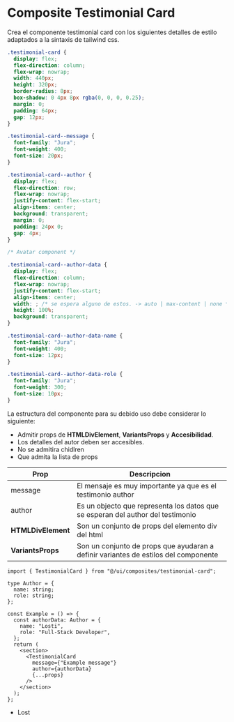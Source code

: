 # Composite Testimonial Card

Crea el componente testimonial card con los siguientes detalles de estilo
adaptados a la sintaxis de tailwind css.

```css
.testimonial-card {
  display: flex;
  flex-direction: column;
  flex-wrap: nowrap;
  width: 440px;
  height: 320px;
  border-radius: 8px;
  box-shadow: 0 4px 8px rgba(0, 0, 0, 0.25);
  margin: 0;
  padding: 64px;
  gap: 12px;
}

.testimonial-card--message {
  font-family: "Jura";
  font-weight: 400;
  font-size: 20px;
}

.testimonial-card--author {
  display: flex;
  flex-direction: row;
  flex-wrap: nowrap;
  justify-content: flex-start;
  align-items: center;
  background: transparent;
  margin: 0;
  padding: 24px 0;
  gap: 4px;
}

/* Avatar component */

.testimonial-card--author-data {
  display: flex;
  flex-direction: column;
  flex-wrap: nowrap;
  justify-content: flex-start;
  align-items: center;
  width: ; /* se espera alguno de estos. -> auto | max-content | none */
  height: 100%;
  background: transparent;
}

.testimonial-card--author-data-name {
  font-family: "Jura";
  font-weight: 400;
  font-size: 12px;
}

.testimonial-card--author-data-role {
  font-family: "Jura";
  font-weight: 300;
  font-size: 10px;
}
```

La estructura del componente para su debido uso debe considerar lo siguiente:

- Admitir props de **HTMLDivElement**, **VariantsProps** y **Accesibilidad**.
- Los detalles del autor deben ser accesibles.
- No se admitira chidlren
- Que admita la lista de props

| Prop               | Descripcion                                                                         |
| ------------------ | ----------------------------------------------------------------------------------- |
| message            | El mensaje es muy importante ya que es el testimonio author                         |
| author             | Es un objecto que representa los datos que se esperan del author del testimonio     |
| **HTMLDivElement** | Son un conjunto de props del elemento div del html                                  |
| **VariantsProps**  | Son un conjunto de props que ayudaran a definir variantes de estilos del componente |

```tsx
import { TestimonialCard } from "@/ui/composites/testimonial-card";

type Author = {
  name: string;
  role: string;
};

const Example = () => {
  const authorData: Author = {
    name: "Losti",
    role: "Full-Stack Developer",
  };
  return (
    <section>
      <TestimonialCard
        message={"Example message"}
        author={authorData}
        {...props}
      />
    </section>
  );
};
```

- Lost
